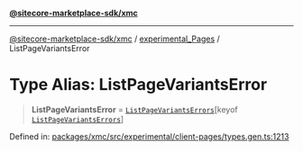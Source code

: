 [**@sitecore-marketplace-sdk/xmc**](../../../../README.md)

***

[@sitecore-marketplace-sdk/xmc](../../../../README.md) / [experimental\_Pages](../README.md) / ListPageVariantsError

# Type Alias: ListPageVariantsError

> **ListPageVariantsError** = [`ListPageVariantsErrors`](ListPageVariantsErrors.md)\[keyof [`ListPageVariantsErrors`](ListPageVariantsErrors.md)\]

Defined in: [packages/xmc/src/experimental/client-pages/types.gen.ts:1213](https://github.com/Sitecore/marketplace-sdk/blob/main/packages/xmc/src/experimental/client-pages/types.gen.ts#L1213)
